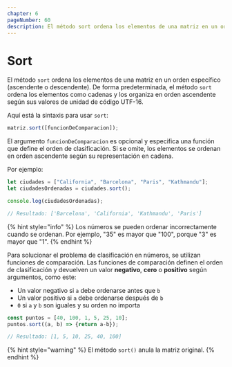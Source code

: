 ```yaml
---
chapter: 6
pageNumber: 60
description: El método sort ordena los elementos de una matriz en un orden específico. De forma predeterminada, clasifica los elementos como cadenas y los organiza en orden ascendente según sus valores de unidad de código UTF-16.  
---
```

# Sort

El método `sort` ordena los elementos de una matriz en un orden específico (ascendente o descendente). De forma predeterminada, el método `sort` ordena los elementos como cadenas y los organiza en orden ascendente según sus valores de unidad de código UTF-16.


Aquí está la sintaxis para usar `sort`:

```javascript
matriz.sort([funcionDeComparacion]);
```

El argumento `funcionDeComparacion` es opcional y especifica una función que define el orden de clasificación. Si se omite, los elementos se ordenan en orden ascendente según su representación en cadena.

Por ejemplo:

```javascript
let ciudades = ["California", "Barcelona", "Paris", "Kathmandu"];
let ciudadesOrdenadas = ciudades.sort(); 

console.log(ciudadesOrdenadas);

// Resultado: ['Barcelona', 'California', 'Kathmandu', 'Paris']

```

{% hint style="info" %}
Los números se pueden ordenar incorrectamente cuando se ordenan. Por ejemplo, "35" es mayor que "100", porque "3" es mayor que "1".
{% endhint %}

Para solucionar el problema de clasificación en números, se utilizan funciones de comparación. Las funciones de comparación definen el orden de clasificación y devuelven un valor **negativo**, **cero** o **positivo** según argumentos, como este:

* Un valor negativo si `a` debe ordenarse antes que `b`
* Un valor positivo si `a` debe ordenarse después de `b`
* `0` si `a` y `b` son iguales y su orden no importa

```javascript
const puntos = [40, 100, 1, 5, 25, 10];
puntos.sort((a, b) => {return a-b});

// Resultado: [1, 5, 10, 25, 40, 100]
```

{% hint style="warning" %}
El método `sort()` anula la matriz original.
{% endhint %}
